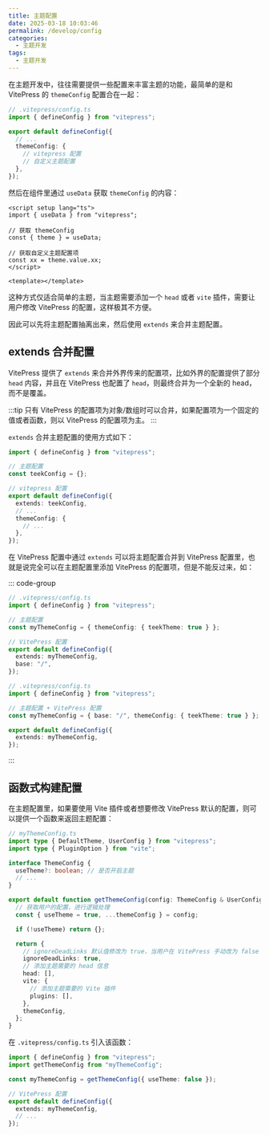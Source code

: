 ```yaml
---
title: 主题配置
date: 2025-03-18 10:03:46
permalink: /develop/config
categories:
  - 主题开发
tags:
  - 主题开发
---
```


在主题开发中，往往需要提供一些配置来丰富主题的功能，最简单的是和 VitePress 的 `themeConfig` 配置合在一起：

```ts {8}
// .vitepress/config.ts
import { defineConfig } from "vitepress";

export default defineConfig({
  // ...
  themeConfig: {
    // vitepress 配置
    // 自定义主题配置
  },
});
```

然后在组件里通过 `useData` 获取 `themeConfig` 的内容：

```vue
<script setup lang="ts">
import { useData } from "vitepress";

// 获取 themeConfig
const { theme } = useData;

// 获取自定义主题配置项
const xx = theme.value.xx;
</script>

<template></template>
```

这种方式仅适合简单的主题，当主题需要添加一个 `head` 或者 `vite` 插件，需要让用户修改 VitePress 的配置，这样极其不方便。

因此可以先将主题配置抽离出来，然后使用 `extends` 来合并主题配置。

## extends 合并配置

VitePress 提供了 `extends` 来合并外界传来的配置项，比如外界的配置提供了部分 `head` 内容，并且在 VitePress 也配置了 `head`，则最终合并为一个全新的 head，而不是覆盖。

:::tip
只有 VitePress 的配置项为对象/数组时可以合并，如果配置项为一个固定的值或者函数，则以 VitePress 的配置项为主。
:::

`extends` 合并主题配置的使用方式如下：

```ts {4,8}
import { defineConfig } from "vitepress";

// 主题配置
const teekConfig = {};

// vitepress 配置
export default defineConfig({
  extends: teekConfig,
  // ...
  themeConfig: {
    // ...
  },
});
```

在 VitePress 配置中通过 `extends` 可以将主题配置合并到 VitePress 配置里，也就是说完全可以在主题配置里添加 VitePress 的配置项，但是不能反过来，如：

::: code-group

```ts [各自配置]
// .vitepress/config.ts
import { defineConfig } from "vitepress";

// 主题配置
const myThemeConfig = { themeConfig: { teekTheme: true } };

// VitePress 配置
export default defineConfig({
  extends: myThemeConfig,
  base: "/",
});
```

```ts [统一配置]
// .vitepress/config.ts
import { defineConfig } from "vitepress";

// 主题配置 + VitePress 配置
const myThemeConfig = { base: "/", themeConfig: { teekTheme: true } };

export default defineConfig({
  extends: myThemeConfig,
});
```

:::

## 函数式构建配置

在主题配置里，如果要使用 Vite 插件或者想要修改 VitePress 默认的配置，则可以提供一个函数来返回主题配置：

```ts
// myThemeConfig.ts
import type { DefaultTheme, UserConfig } from "vitepress";
import type { PluginOption } from "vite";

interface ThemeConfig {
  useTheme?: boolean; // 是否开启主题
  // ...
}

export default function getThemeConfig(config: ThemeConfig & UserConfig<DefaultTheme.Config> = {}): UserConfig {
  // 获取用户的配置，进行逻辑处理
  const { useTheme = true, ...themeConfig } = config;

  if (!useTheme) return {};

  return {
    // ignoreDeadLinks 默认值修改为 true，当用户在 VitePress 手动改为 false 才为 false
    ignoreDeadLinks: true,
    // 添加主题需要的 head 信息
    head: [],
    vite: {
      // 添加主题需要的 Vite 插件
      plugins: [],
    },
    themeConfig,
  };
}
```

在 `.vitepress/config.ts` 引入该函数：

```ts
import { defineConfig } from "vitepress";
import getThemeConfig from "myThemeConfig";

const myThemeConfig = getThemeConfig({ useTheme: false });

// VitePress 配置
export default defineConfig({
  extends: myThemeConfig,
  // ...
});
```
